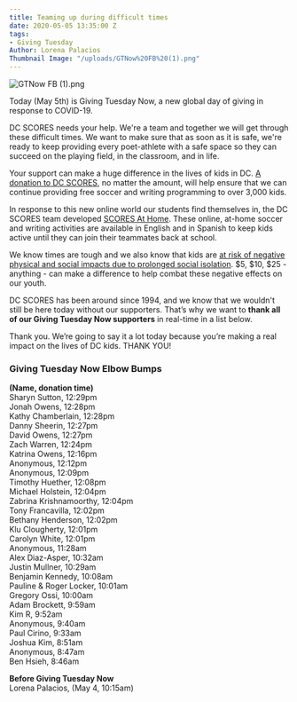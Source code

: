 ```yaml
---
title: Teaming up during difficult times
date: 2020-05-05 13:35:00 Z
tags:
- Giving Tuesday
Author: Lorena Palacios
Thumbnail Image: "/uploads/GTNow%20FB%20(1).png"
---
```


![GTNow FB (1).png](/uploads/GTNow%20FB%20(1).png)

Today (May 5th) is Giving Tuesday Now, a new global day of giving in response to COVID-19. 

DC SCORES needs your help. We're a team and together we will get through these difficult times. We want to make sure that as soon as it is safe, we're ready to keep providing every poet-athlete with a safe space so they can succeed on the playing field, in the classroom, and in life.





Your support can make a huge difference in the lives of kids in DC. [A donation to DC SCORES](https://bit.ly/GTNowSCORES), no matter the amount, will help ensure that we can continue providing free soccer and writing programming to over 3,000 kids.

In response to this new online world our students find themselves in, the DC SCORES team developed [SCORES At Home](https://parents.dcscores.org/at-home-activities?utm_source=DC+SCORES+newsletter&utm_campaign=75a7497b79-GivingTuesdayNow1&utm_medium=email&utm_term=0_e7f56377b5-75a7497b79-49969617). These online, at-home soccer and writing activities are available in English and in Spanish to keep kids active until they can join their teammates back at school.

We know times are tough and we also know that kids are [at risk of negative physical and social impacts due to prolonged social isolation](https://medium.com/@coalition_49468/a-call-to-address-youth-isolation-during-the-covid-19-crisis-38a57753fdb9). $5, $10, $25 - anything - can make a difference to help combat these negative effects on our youth.

DC SCORES has been around since 1994, and we know that we wouldn't still be here today without our supporters. That’s why we want to **thank all of our Giving Tuesday Now supporters** in real-time in a list below.

Thank you. We’re going to say it a lot today because you’re making a real impact on the lives of DC kids. THANK YOU!

### Giving Tuesday Now Elbow Bumps

**(Name, donation time)** <br>
Sharyn Sutton, 12:29pm <br>
Jonah Owens, 12:28pm <br>
Kathy Chamberlain, 12:28pm <br>
Danny Sheerin, 12:27pm <br>
David Owens, 12:27pm <br>
Zach Warren, 12:24pm <br>
Katrina Owens, 12:16pm <br>
Anonymous, 12:12pm <br>
Anonymous, 12:09pm <br>
Timothy Huether, 12:08pm <br>
Michael Holstein, 12:04pm <br>
Zabrina Krishnamoorthy, 12:04pm <br>
Tony Francavilla, 12:02pm <br>
Bethany Henderson, 12:02pm <br>
Klu Clougherty, 12:01pm <br>
Carolyn White, 12:01pm <br>
Anonymous, 11:28am <br>
Alex Diaz-Asper, 10:32am <br>
Justin Mullner, 10:29am <br>
Benjamin Kennedy, 10:08am <br>
Pauline & Roger Locker, 10:01am <br>
Gregory Ossi, 10:00am <br>
Adam Brockett, 9:59am <br>
Kim R, 9:52am <br>
Anonymous, 9:40am <br>
Paul Cirino, 9:33am <br>
Joshua Kim, 8:51am <br>
Anonymous, 8:47am <br>
Ben Hsieh, 8:46am <br>

**Before Giving Tuesday Now** <br>
Lorena Palacios, (May 4, 10:15am)
